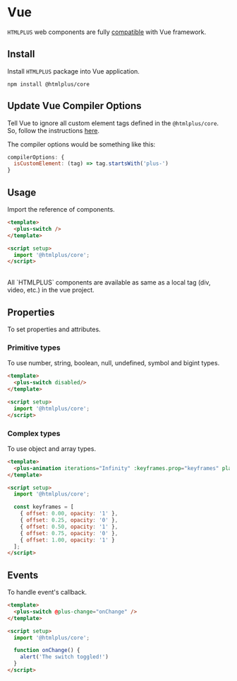 # Vue

`HTMLPLUS` web components are fully [compatible](https://custom-elements-everywhere.com/#vue) with Vue framework.

## Install

Install `HTMLPLUS` package into Vue application.

```shell
npm install @htmlplus/core
```

## Update Vue Compiler Options

Tell Vue to ignore all custom element tags defined in the `@htmlplus/core`. So, follow the instructions [here](https://vuejs.org/guide/extras/web-components.html#using-custom-elements-in-vue).

The compiler options would be something like this:

```js
compilerOptions: {
  isCustomElement: (tag) => tag.startsWith('plus-')
}
```

## Usage

Import the reference of components.

```html
<template>
  <plus-switch />
</template>

<script setup>
  import '@htmlplus/core';
</script>
```

<br/>

<Alert type="info">
All `HTMLPLUS` components are available as same as a local tag (div, video, etc.) in the vue project.
</Alert>

## Properties

To set properties and attributes.

### Primitive types

To use number, string, boolean, null, undefined, symbol and bigint types.

```html
<template>
  <plus-switch disabled/>
</template>

<script setup>
  import '@htmlplus/core';
</script>
```

### Complex types

To use object and array types.

```html
<template>
  <plus-animation iterations="Infinity" :keyframes.prop="keyframes" play></plus-animation>
</template>

<script setup>
  import '@htmlplus/core';

  const keyframes = [
    { offset: 0.00, opacity: '1' },
    { offset: 0.25, opacity: '0' },
    { offset: 0.50, opacity: '1' },
    { offset: 0.75, opacity: '0' },
    { offset: 1.00, opacity: '1' }
  ];
</script>
```

## Events

To handle event's callback.

```html
<template>
  <plus-switch @plus-change="onChange" />
</template>

<script setup>
  import '@htmlplus/core';

  function onChange() {
    alert('The switch toggled!')
  }
</script>
```
